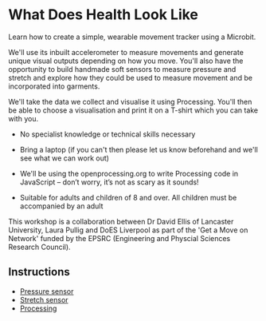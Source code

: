 # What Does Health Look Like

Learn how to create a simple, wearable movement tracker using a Microbit.

We'll use its inbuilt accelerometer to measure movements and generate unique visual outputs depending on how you move. You'll also have the opportunity to build handmade soft sensors to measure pressure and stretch and explore how they could be used to measure movement and be incorporated into garments.

We'll take the data we collect and visualise it using Processing. You'll then be able to choose a visualisation and print it on a T-shirt which you can take with you.

  * No specialist knowledge or technical skills necessary

  * Bring a laptop (if you can't then please let us know beforehand and we'll see what we can work out)

  * We'll be using the openprocessing.org to write Processing code in JavaScript – don’t worry, it’s not as scary as it sounds!

  * Suitable for adults and children of 8 and over. All children must be accompanied by an adult

This workshop is a collaboration between Dr David Ellis of Lancaster University, Laura Pullig and DoES Liverpool as part of the 'Get a Move on Network' funded by the EPSRC (Engineering and Physcial Sciences Research Council). 

## Instructions

 * [Pressure sensor](pressure-sensor)
 * [Stretch sensor](stretchsensor)
 * [Processing](processing)

